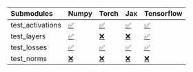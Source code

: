 | Submodules       | Numpy                                                                                                                           | Torch                                                                                                                           | Jax                                                                                                                             | Tensorflow                                                                                                                      |
|:-----------------|:--------------------------------------------------------------------------------------------------------------------------------|:--------------------------------------------------------------------------------------------------------------------------------|:--------------------------------------------------------------------------------------------------------------------------------|:--------------------------------------------------------------------------------------------------------------------------------|
| test_activations | <a href="https://github.com/unifyai/ivy/runs/8181685638?check_suite_focus=true" rel="noopener noreferrer" target="_blank">✅</a> | <a href="https://github.com/unifyai/ivy/runs/8181686009?check_suite_focus=true" rel="noopener noreferrer" target="_blank">✅</a> | <a href="https://github.com/unifyai/ivy/runs/8181686308?check_suite_focus=true" rel="noopener noreferrer" target="_blank">✅</a> | <a href="https://github.com/unifyai/ivy/runs/8181686457?check_suite_focus=true" rel="noopener noreferrer" target="_blank">✅</a> |
| test_layers      | <a href="https://github.com/unifyai/ivy/runs/8181685728?check_suite_focus=true" rel="noopener noreferrer" target="_blank">✅</a> | <a href="https://github.com/unifyai/ivy/runs/8181686161?check_suite_focus=true" rel="noopener noreferrer" target="_blank">❌</a> | <a href="https://github.com/unifyai/ivy/runs/8181686349?check_suite_focus=true" rel="noopener noreferrer" target="_blank">❌</a> | <a href="https://github.com/unifyai/ivy/runs/8181686490?check_suite_focus=true" rel="noopener noreferrer" target="_blank">✅</a> |
| test_losses      | <a href="https://github.com/unifyai/ivy/runs/8181685817?check_suite_focus=true" rel="noopener noreferrer" target="_blank">✅</a> | <a href="https://github.com/unifyai/ivy/runs/8181686220?check_suite_focus=true" rel="noopener noreferrer" target="_blank">✅</a> | <a href="https://github.com/unifyai/ivy/runs/8181686383?check_suite_focus=true" rel="noopener noreferrer" target="_blank">✅</a> | <a href="https://github.com/unifyai/ivy/runs/8181686526?check_suite_focus=true" rel="noopener noreferrer" target="_blank">✅</a> |
| test_norms       | <a href="https://github.com/unifyai/ivy/runs/8181685933?check_suite_focus=true" rel="noopener noreferrer" target="_blank">❌</a> | <a href="https://github.com/unifyai/ivy/runs/8181686271?check_suite_focus=true" rel="noopener noreferrer" target="_blank">❌</a> | <a href="https://github.com/unifyai/ivy/runs/8181686426?check_suite_focus=true" rel="noopener noreferrer" target="_blank">❌</a> | <a href="https://github.com/unifyai/ivy/runs/8181686557?check_suite_focus=true" rel="noopener noreferrer" target="_blank">❌</a> |
